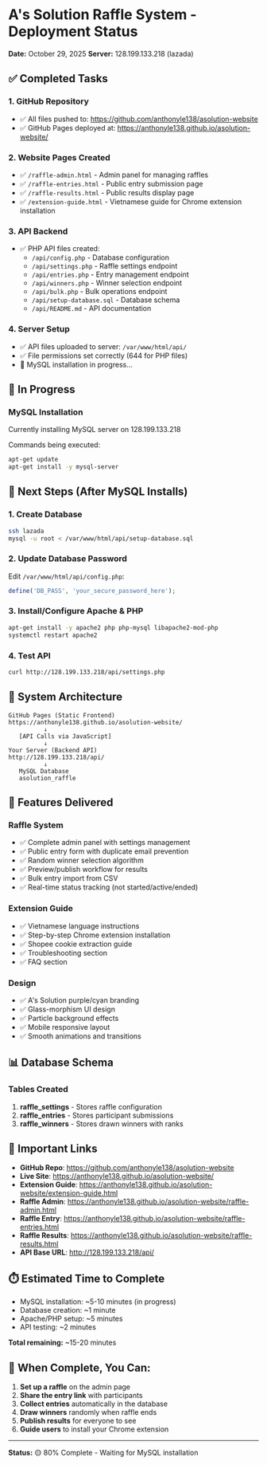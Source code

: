 # A's Solution Raffle System - Deployment Status

**Date:** October 29, 2025
**Server:** 128.199.133.218 (lazada)

## ✅ Completed Tasks

### 1. GitHub Repository
- ✅ All files pushed to: https://github.com/anthonyle138/asolution-website
- ✅ GitHub Pages deployed at: https://anthonyle138.github.io/asolution-website/

### 2. Website Pages Created
- ✅ `/raffle-admin.html` - Admin panel for managing raffles
- ✅ `/raffle-entries.html` - Public entry submission page
- ✅ `/raffle-results.html` - Public results display page
- ✅ `/extension-guide.html` - Vietnamese guide for Chrome extension installation

### 3. API Backend
- ✅ PHP API files created:
  - `/api/config.php` - Database configuration
  - `/api/settings.php` - Raffle settings endpoint
  - `/api/entries.php` - Entry management endpoint
  - `/api/winners.php` - Winner selection endpoint
  - `/api/bulk.php` - Bulk operations endpoint
  - `/api/setup-database.sql` - Database schema
  - `/api/README.md` - API documentation

### 4. Server Setup
- ✅ API files uploaded to server: `/var/www/html/api/`
- ✅ File permissions set correctly (644 for PHP files)
- 🔄 MySQL installation in progress...

## 🔄 In Progress

### MySQL Installation
Currently installing MySQL server on 128.199.133.218

Commands being executed:
```bash
apt-get update
apt-get install -y mysql-server
```

## 📝 Next Steps (After MySQL Installs)

### 1. Create Database
```bash
ssh lazada
mysql -u root < /var/www/html/api/setup-database.sql
```

### 2. Update Database Password
Edit `/var/www/html/api/config.php`:
```php
define('DB_PASS', 'your_secure_password_here');
```

### 3. Install/Configure Apache & PHP
```bash
apt-get install -y apache2 php php-mysql libapache2-mod-php
systemctl restart apache2
```

### 4. Test API
```bash
curl http://128.199.133.218/api/settings.php
```

## 🎯 System Architecture

```
GitHub Pages (Static Frontend)
https://anthonyle138.github.io/asolution-website/
          ↓
   [API Calls via JavaScript]
          ↓
Your Server (Backend API)
http://128.199.133.218/api/
          ↓
   MySQL Database
   asolution_raffle
```

## 📱 Features Delivered

### Raffle System
- ✅ Complete admin panel with settings management
- ✅ Public entry form with duplicate email prevention
- ✅ Random winner selection algorithm
- ✅ Preview/publish workflow for results
- ✅ Bulk entry import from CSV
- ✅ Real-time status tracking (not started/active/ended)

### Extension Guide
- ✅ Vietnamese language instructions
- ✅ Step-by-step Chrome extension installation
- ✅ Shopee cookie extraction guide
- ✅ Troubleshooting section
- ✅ FAQ section

### Design
- ✅ A's Solution purple/cyan branding
- ✅ Glass-morphism UI design
- ✅ Particle background effects
- ✅ Mobile responsive layout
- ✅ Smooth animations and transitions

## 📊 Database Schema

### Tables Created
1. **raffle_settings** - Stores raffle configuration
2. **raffle_entries** - Stores participant submissions
3. **raffle_winners** - Stores drawn winners with ranks

## 🔗 Important Links

- **GitHub Repo**: https://github.com/anthonyle138/asolution-website
- **Live Site**: https://anthonyle138.github.io/asolution-website/
- **Extension Guide**: https://anthonyle138.github.io/asolution-website/extension-guide.html
- **Raffle Admin**: https://anthonyle138.github.io/asolution-website/raffle-admin.html
- **Raffle Entry**: https://anthonyle138.github.io/asolution-website/raffle-entries.html
- **Raffle Results**: https://anthonyle138.github.io/asolution-website/raffle-results.html
- **API Base URL**: http://128.199.133.218/api/

## ⏱️ Estimated Time to Complete

- MySQL installation: ~5-10 minutes (in progress)
- Database creation: ~1 minute
- Apache/PHP setup: ~5 minutes
- API testing: ~2 minutes

**Total remaining:** ~15-20 minutes

## 🎉 When Complete, You Can:

1. **Set up a raffle** on the admin page
2. **Share the entry link** with participants
3. **Collect entries** automatically in the database
4. **Draw winners** randomly when raffle ends
5. **Publish results** for everyone to see
6. **Guide users** to install your Chrome extension

---

**Status:** 🟡 80% Complete - Waiting for MySQL installation
